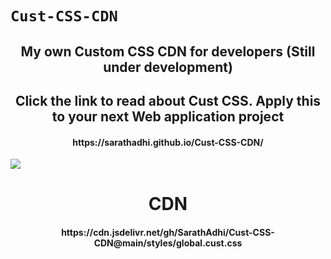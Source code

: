 # `Cust-CSS-CDN`

<div align="center">
    <h2>My own Custom CSS CDN for developers (Still under development)</h2>
    <h2>Click the link to read about Cust CSS. Apply this to your next Web application project</h2>
    <h4>https://sarathadhi.github.io/Cust-CSS-CDN/</h4>
</div>

![](https://user-images.githubusercontent.com/73097560/115834477-dbab4500-a447-11eb-908a-139a6edaec5c.gif)

<div align="center">
    <h1>CDN</h1>
    <h4>https://cdn.jsdelivr.net/gh/SarathAdhi/Cust-CSS-CDN@main/styles/global.cust.css</h4>
</div>
